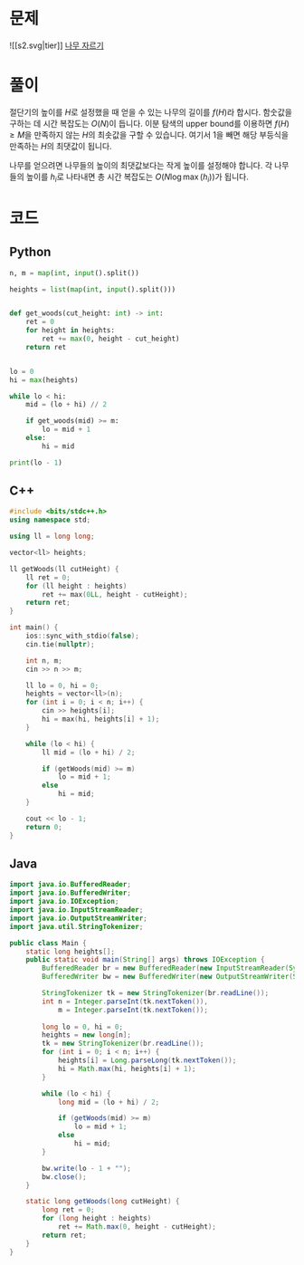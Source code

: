 # 문제
![[s2.svg|tier]] [나무 자르기](https://www.acmicpc.net/problem/2805)
# 풀이
절단기의 높이를 $H$로 설정했을 때 얻을 수 있는 나무의 길이를 $f(H)$라 합시다. 함숫값을 구하는 데 시간 복잡도는 $O(N)$이 듭니다. 이분 탐색의 upper bound를 이용하면 $f(H) \ge M$을 만족하지 않는 $H$의 최솟값을 구할 수 있습니다. 여기서 $1$을 빼면 해당 부등식을 만족하는 $H$의 최댓값이 됩니다.

나무를 얻으려면 나무들의 높이의 최댓값보다는 작게 높이를 설정해야 합니다. 각 나무들의 높이를 $h_i$로 나타내면  총 시간 복잡도는 $O(N\log \max(h_i))$가 됩니다.
# 코드
## Python
```python
n, m = map(int, input().split())

heights = list(map(int, input().split()))


def get_woods(cut_height: int) -> int:
    ret = 0
    for height in heights:
        ret += max(0, height - cut_height)
    return ret


lo = 0
hi = max(heights)

while lo < hi:
    mid = (lo + hi) // 2

    if get_woods(mid) >= m:
        lo = mid + 1
    else:
        hi = mid

print(lo - 1)
```
## C++
```cpp
#include <bits/stdc++.h>
using namespace std;

using ll = long long;

vector<ll> heights;

ll getWoods(ll cutHeight) {
    ll ret = 0;
    for (ll height : heights)
        ret += max(0LL, height - cutHeight);
    return ret;
}

int main() {
    ios::sync_with_stdio(false);
    cin.tie(nullptr);

    int n, m;
    cin >> n >> m;

    ll lo = 0, hi = 0;
    heights = vector<ll>(n);
    for (int i = 0; i < n; i++) {
        cin >> heights[i];
        hi = max(hi, heights[i] + 1);
    }

    while (lo < hi) {
        ll mid = (lo + hi) / 2;

        if (getWoods(mid) >= m)
            lo = mid + 1;
        else
            hi = mid;
    }

    cout << lo - 1;
    return 0;
}
```
## Java
```java
import java.io.BufferedReader;
import java.io.BufferedWriter;
import java.io.IOException;
import java.io.InputStreamReader;
import java.io.OutputStreamWriter;
import java.util.StringTokenizer;

public class Main {
    static long heights[];
    public static void main(String[] args) throws IOException {
        BufferedReader br = new BufferedReader(new InputStreamReader(System.in));
        BufferedWriter bw = new BufferedWriter(new OutputStreamWriter(System.out));

        StringTokenizer tk = new StringTokenizer(br.readLine());
        int n = Integer.parseInt(tk.nextToken()),
            m = Integer.parseInt(tk.nextToken());
        
        long lo = 0, hi = 0;
        heights = new long[n];
        tk = new StringTokenizer(br.readLine());
        for (int i = 0; i < n; i++) {
            heights[i] = Long.parseLong(tk.nextToken());
            hi = Math.max(hi, heights[i] + 1);
        }

        while (lo < hi) {
            long mid = (lo + hi) / 2;

            if (getWoods(mid) >= m)
                lo = mid + 1;
            else
                hi = mid;
        }

        bw.write(lo - 1 + "");
        bw.close();
    }

    static long getWoods(long cutHeight) {
        long ret = 0;
        for (long height : heights)
            ret += Math.max(0, height - cutHeight);
        return ret;
    }
}
```